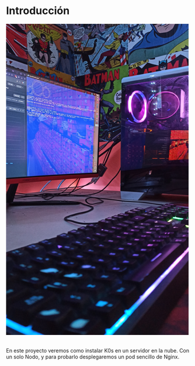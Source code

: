 # Introducción

<a href="url"><img src="https://github.com/mloparj10/Proyecto-k0s/blob/main/images/1.jpg" align="center" height="850" width="500" ></a><br>
<br>
<br>
En este proyecto veremos como instalar K0s en un servidor en la nube. Con un solo Nodo, y para probarlo desplegaremos un pod sencillo de Nginx.
